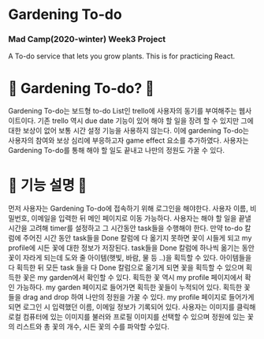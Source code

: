 # Gardening To-do
### Mad Camp(2020-winter) Week3 Project

A To-do service that lets you grow plants.
This is for practicing React.

# 🌱 Gardening To-do? 🌱

Gardening To-do는 보드형 to-do List인 trello에 사용자의 동기를 부여해주는 웹사이트이다. 
기존 trello 역시 due date 기능이 있어 해야 할 일을 장려 할 수 있지만 그에 대한 보상이 없어 보통 시간 설정 기능을 사용하지 않는다.
이에 gardening To-do는 사용자의 참여와 보상 심리에 부응하고자 game effect 요소를 추가하였다. 
사용자는 Gardening To-do를 통해 해야 할 일도 끝내고 나만의 정원도 가꿀 수 있다.



# 🌳 기능 설명 🌳

먼저 사용자는 Gardening To-do에 접속하기 위해 로그인을 해야한다.
사용자 이름, 비밀번호, 이메일을 입력한 뒤 메인 페이지로 이동 가능하다.
사용자는 해야 할 일을 끝낼 시간을 고려해 timer를 설정하고 그 시간동안 task들을 수행해야 한다. 
만약 to-do 칼럼에 주어진 시간 동안 task들을 Done 칼럼에 다 옮기지 못하면 꽃이 시들게 되고 my profile에 시든 꽃에 대한 정보가 저장된다. 
task들을 Done 칼럼에 하나씩 옮기는 동안 꽃이 자라게 되는데 도와 줄 아이템(햇빛, 바람, 물 등 ..)을 획득할 수 있다. 
아이템들을 다 획득한 뒤 모든 task 들을 다 Done 칼럼으로 옮기게 되면 꽃을 획득할 수 있으며 획득한 꽃은 my garden에서 확인할 수 있다.
획득한 꽃 역시 my profile 페이지에서 확인 가능하다. 
my garden 페이지로 들어가면 획득한 꽃들이 누적되어 있다. 획득한 꽃들을 drag and drop 하여 나만의 정원을 가꿀 수 있다. 
my profile 페이지로 들어가게 되면 로그인 시 입력했던 이름, 이메일 정보가 기록되어 있다. 
사용자는 이미지를 클릭해 로컬 컴퓨터에 있는 이미지를 불러와 프로필 이미지를 선택할 수 있으며 정원에 있는 꽃의 리스트와 총 꽃의 개수, 시든 꽃의 수를 파악할 수있다.



